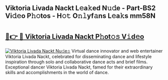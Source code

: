 ## Viktoria Livada Nackt L𝚎a𝚔ed N𝚞𝚍e - Part-BS2 Vi𝚍𝚎o P𝚑𝚘tos - H𝚘𝚝 O𝚗𝚕yf𝚊ns L𝚎a𝚔s mm58N

# <h2><a href="http://kf7lb2.oniu.top/?m=Viktoria+Livada+Nackt">🔗👉 🔴 Viktoria Livada Nackt P𝚑ot𝚘𝚜 V𝚒d𝚎o</a></h2>

[![Viktoria Livada Nackt Nu𝚍e𝚜](https://i.imgur.com/0qMVB7G.gif)](http://kf7lb2.oniu.top/?m=Viktoria+Livada+Nackt)
Virtual dance innovator and web entertainer Viktoria Livada Nackt, celebrated for disseminating dance and lifestyle inspiration through solo and collaborative dance acts and brief films. Exceptional dancer Viktoria Livada Nackt, famed for their extraordinary skills and accomplishments in the world of dance.  
